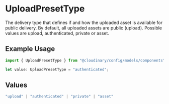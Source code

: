 # UploadPresetType

The delivery type that defines if and how the uploaded asset is available for public delivery. By default, all uploaded assets are public (upload). Possible values are upload, authenticated, private or asset.

## Example Usage

```typescript
import { UploadPresetType } from "@cloudinary/config/models/components";

let value: UploadPresetType = "authenticated";
```

## Values

```typescript
"upload" | "authenticated" | "private" | "asset"
```